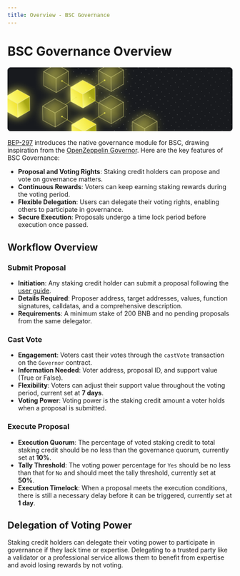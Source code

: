 ```yaml
---
title: Overview - BSC Governance
---
```



# BSC Governance Overview
![governance](../img/Governance.png)

[BEP-297](https://github.com/bnb-chain/BEPs/pull/297) introduces the native governance module for BSC, drawing inspiration from the [OpenZeppelin Governor](https://docs.openzeppelin.com/contracts/4.x/governance).
Here are the key features of BSC Governance:

-  **Proposal and Voting Rights**: Staking credit holders can propose and vote on governance matters.
-  **Continuous Rewards**: Voters can keep earning staking rewards during the voting period.
-  **Flexible Delegation**: Users can delegate their voting rights, enabling others to participate in governance.
-  **Secure Execution**: Proposals undergo a time lock period before execution once passed.

## Workflow Overview

### Submit Proposal

-  **Initiation**: Any staking credit holder can submit a proposal following the [user guide](./user-guide.md).
-  **Details Required**: Proposer address, target addresses, values, function signatures, calldatas, and a comprehensive description.
-  **Requirements**: A minimum stake of 200 BNB and no pending proposals from the same delegator.

### Cast Vote

-  **Engagement**: Voters cast their votes through the `castVote` transaction on the `Governor` contract.
-  **Information Needed**: Voter address, proposal ID, and support value (True or False).
-  **Flexibility**: Voters can adjust their support value throughout the voting period, current set at **7 days**.
-  **Voting Power**: Voting power is the staking credit amount a voter holds when a proposal is submitted.

### Execute Proposal

-  **Execution Quorum**: The percentage of voted staking credit to total staking credit should be no less than the governance quorum, currently set at **10%**.
-  **Tally Threshold**: The voting power percentage for `Yes` should be no less than that for `No` and should meet the tally threshold, currently set at **50%**.
-  **Execution Timelock**: When a proposal meets the execution conditions, there is still a necessary delay before it can be triggered, currently set at **1 day**.

## Delegation of Voting Power 

Staking credit holders can delegate their voting power to participate in governance if they lack time or expertise.
Delegating to a trusted party like a validator or a professional service allows them to benefit from expertise and avoid losing rewards by not voting.
